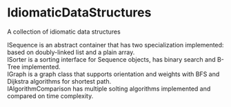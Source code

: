 # IdiomaticDataStructures
A collection of idiomatic data structures

ISequence is an abstract container that has two specialization implemented: based on doubly-linked list and a plain array.  
ISorter is a sorting interface for Sequence objects, has binary search and B-Tree implemented.  
IGraph is a graph class that supports orientation and weights with BFS and Dijkstra algorithms for shortest path.  
IAlgorithmComparison has multiple solting algorithms implemented and compared on time complexity.

